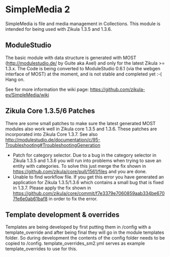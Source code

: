 SimpleMedia 2
=============
SimpleMedia is file and media management in Collections.
This module is intended for being used with Zikula 1.3.5 and 1.3.6.

ModuleStudio
------------
The basic module with data structure is generated with MOST (http://modulestudio.de/ by Guite aka Axel) and only for the latest Zikula >= 1.3.x.
The Code is being converted to ModuleStudio 0.6.1 (via the webgen interface of MOST) at the moment, and is not stable and completed yet :-( Hang on.

See for more information the wiki page: https://github.com/zikula-ev/SimpleMedia/wiki

Zikula Core 1.3.5/6 Patches
---------------------------
There are some small patches to make sure the latest generated MOST modules also work well in Zikula core 1.3.5 and 1.3.6. These patches
are incorporated into Zikula Core 1.3.7. See also http://modulestudio.de/documentation/c/95-Troubleshooting#TroubleshootingGeneration
* Patch for category selector. Due to a bug in the category selector in Zikula 1.3.5 and 1.3.6 you will run into problems when trying to save an entity with categories. To solve this just merge the fix shown in https://github.com/zikula/core/pull/1561/files and you are done.
* Unable to find workflow file. If you get this error you have generated an application for Zikula 1.3.5/1.3.6 which contains a small bug that is fixed in 1.3.7. Please apply the fix shown in https://github.com/zikula/core/commit/f7e3379e7060859aab334be6707fe6e0ab61baf8 in order to fix the error.

Template development & overrides
--------------------------------

Templates are being developed by first putting them in /config with a template_override and after being final they will 
go in the module templates folder. So during development the contents of the config folder needs to be copied to /config.
template_overrides_sm2.yml serves as example template_overrides to use for this.